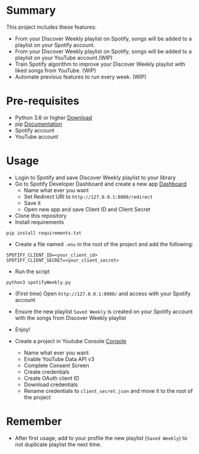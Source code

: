 # Summary
This project includes these features:
- From your Discover Weekly playlist on Spotify, songs will be added to a playlist on your Spotify account.
- From your Discover Weekly playlist on Spotify, songs will be added to a playlist on your YouTube account.(WIP)
- Train Spotify algorithm to improve your Discover Weekly playlist with liked songs from YouTube. (WIP) 
- Automate previous features to run every week. (WIP)

# Pre-requisites
- Python 3.6 or higher [Download](https://www.python.org/downloads/)
- pip [Documentation](https://pip.pypa.io/en/stable/installation/)
- Spotify account
- YouTube account

# Usage
- Login to Spotify and save Discover Weekly playlist to your library
- Go to Spotify Developer Dashboard and create a new app [Dashboard](https://developer.spotify.com/dashboard/applications)
  - Name what ever you want
  - Set Redirect URI to `http://127.0.0.1:8080/redirect`
  - Save it
  - Open new app and save Client ID and Client Secret
- Clone this repository
- Install requirements
```
pip install requirements.txt
```
- Create a file named `.env` in the root of the project and add the following:
```
SPOTIFY_CLIENT_ID=<your_client_id>
SPOTIFY_CLIENT_SECRET=<your_client_secret>
```
- Run the script
```
python3 spotifyWeekly.py
```
- (First time) Open `http://127.0.0.1:8080/` and access with your Spotify account
- Ensure the new playlist `Saved Weekly` is created on your Spotify account with the songs from Discover Weekly playlist
- Enjoy!

- Create a project in Youtube Console [Console](https://console.developers.google.com/)
  - Name what ever you want
  - Enable YouTube Data API v3
  - Complete Consent Screen
  - Create credentials
  - Create OAuth client ID
  - Download credentials
  - Rename credentials to `client_secret.json` and move it to the root of the project

# Remember
- After first usage, add to your profile the new playlist (`Saved Weekly`) to not duplicate playlist the next time.

